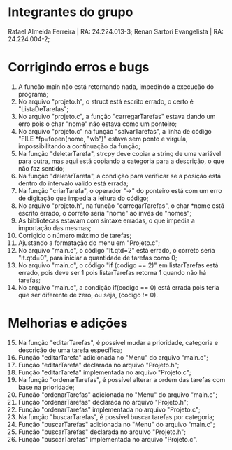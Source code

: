 # Integrantes do grupo

Rafael Almeida Ferreira | RA: 24.224.013-3;
Renan Sartori Evangelista | RA: 24.224.004-2;

# Corrigindo erros e bugs

1. A função main não está retornando nada, impedindo a execução do programa;
2. No arquivo "projeto.h", o struct está escrito errado, o certo é "ListaDeTarefas";
3. No arquivo "projeto.c", a função "carregarTarefas" estava dando um erro pois o char "nome" não estava como um ponteiro;
4. No arquivo "projeto.c" na função "salvarTarefas", a linha de código "FILE *fp=fopen(nome, "wb")" estava sem ponto e vírgula, impossibilitando a continuação da função;  
5. Na função "deletarTarefa", strcpy deve copiar a string de uma variável para outra, mas aqui está copiando a categoria para a descrição, o que não faz sentido;
6. Na função "deletarTarefa", a condição para verificar se a posição está dentro do intervalo válido está errada;
7. Na função "criarTarefa", o operador "->" do ponteiro está com um erro de digitação que impedia a leitura do código;
8. No arquivo "projeto.h", na função "carregarTarefas", o char *nome está escrito errado, o correto seria "nome" ao invés de "nomes";
9. As bibliotecas estavam com sintaxe erradas, o que impedia a importação das mesmas;
10. Corrigido o número máximo de tarefas;
11. Ajustando a formatação do menu em "Projeto.c";
12. No arquivo "main.c", o código "lt.qtd=2" está errado, o correto seria "lt.qtd=0", para iniciar a quantidade de tarefas como 0;
13. No arquivo "main.c", o código "if (codigo == 2)" em listarTarefas está errado, pois deve ser 1 pois listarTarefas retorna 1 quando não há tarefas;
14. No arquivo "main.c", a condição if(codigo == 0) está errada pois teria que ser diferente de zero, ou seja, (codigo != 0).

# Melhorias e adições 

15. Na função "editarTarefas", é possível mudar a prioridade, categoria e descrição de uma tarefa específica;
16. Função "editarTarefa" adicionada no "Menu" do arquivo "main.c";
17. Função "editarTarefa" declarada no arquivo "Projeto.h";
18. Função "editarTarefa" implementada no arquivo "Projeto.c";
19. Na função "ordenarTarefas", é possível alterar a ordem das tarefas com base na prioridade;
20. Função "ordenarTarefas" adicionada no "Menu" do arquivo "main.c";
21. Função "ordenarTarefas" declarada no arquivo "Projeto.h";
22. Função "ordenarTarefas" implementada no arquivo "Projeto.c";
23. Na função "buscarTarefas", é possível buscar tarefas por categoria;
24. Função "buscarTarefas" adicionada no "Menu" do arquivo "main.c";
25. Função "buscarTarefas" declarada no arquivo "Projeto.h";
26. Função "buscarTarefas" implementada no arquivo "Projeto.c".